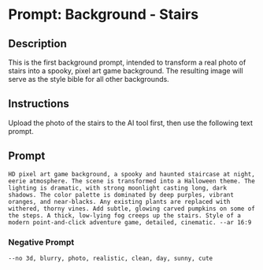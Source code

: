 # Prompt: Background - Stairs

## Description
This is the first background prompt, intended to transform a real photo of stairs into a spooky, pixel art game background. The resulting image will serve as the style bible for all other backgrounds.

## Instructions

Upload the photo of the stairs to the AI tool first, then use the following text prompt.

## Prompt

```
HD pixel art game background, a spooky and haunted staircase at night, eerie atmosphere. The scene is transformed into a Halloween theme. The lighting is dramatic, with strong moonlight casting long, dark shadows. The color palette is dominated by deep purples, vibrant oranges, and near-blacks. Any existing plants are replaced with withered, thorny vines. Add subtle, glowing carved pumpkins on some of the steps. A thick, low-lying fog creeps up the stairs. Style of a modern point-and-click adventure game, detailed, cinematic. --ar 16:9
```

### Negative Prompt

```
--no 3d, blurry, photo, realistic, clean, day, sunny, cute
```
